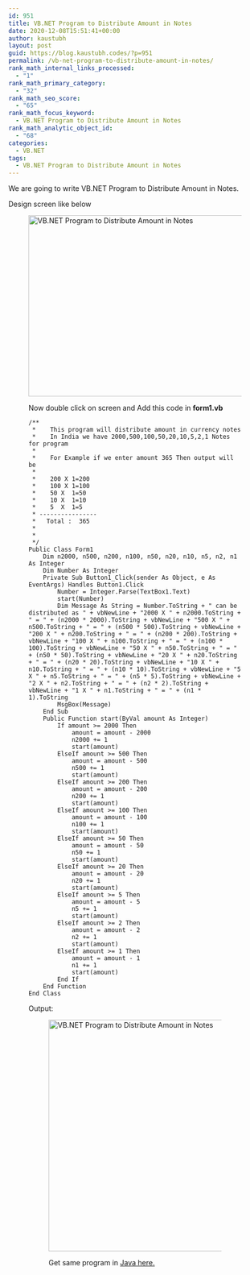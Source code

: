 ```yaml
---
id: 951
title: VB.NET Program to Distribute Amount in Notes
date: 2020-12-08T15:51:41+00:00
author: kaustubh
layout: post
guid: https://blog.kaustubh.codes/?p=951
permalink: /vb-net-program-to-distribute-amount-in-notes/
rank_math_internal_links_processed:
  - "1"
rank_math_primary_category:
  - "32"
rank_math_seo_score:
  - "65"
rank_math_focus_keyword:
  - VB.NET Program to Distribute Amount in Notes
rank_math_analytic_object_id:
  - "68"
categories:
  - VB.NET
tags:
  - VB.NET Program to Distribute Amount in Notes
---
```

We are going to write VB.NET Program to Distribute Amount in Notes.

Design screen like below<figure class="wp-block-image size-large">

<img loading="lazy" width="782" height="360" src="http://blog.kaustubh.codes/imgs/wp-content/uploads/2020/12/image-2.png" alt="VB.NET Program to Distribute Amount in Notes " class="wp-image-952" srcset="https://blog.kaustubh.codes/imgs/wp-content/uploads/2020/12/image-2.png 782w, https://blog.kaustubh.codes/imgs/wp-content/uploads/2020/12/image-2-300x138.png 300w, https://blog.kaustubh.codes/imgs/wp-content/uploads/2020/12/image-2-768x354.png 768w" sizes="(max-width: 782px) 100vw, 782px" /> 

Now double click on screen and Add this code in **form1.vb**

<pre class="wp-block-code"><code>/**
 *    This program will distribute amount in currency notes
 *    In India we have 2000,500,100,50,20,10,5,2,1 Notes for program
 *
 *    For Example if we enter amount 365 Then output will be
 *
 *    200 X 1=200
 *    100 X 1=100
 *    50 X  1=50
 *    10 X  1=10
 *    5  X  1=5
 * ----------------
 *   Total :  365
 *
 *
 */
Public Class Form1
    Dim n2000, n500, n200, n100, n50, n20, n10, n5, n2, n1 As Integer
    Dim Number As Integer
    Private Sub Button1_Click(sender As Object, e As EventArgs) Handles Button1.Click
        Number = Integer.Parse(TextBox1.Text)
        start(Number)
        Dim Message As String = Number.ToString + " can be distributed as " + vbNewLine + "2000 X " + n2000.ToString + " = " + (n2000 * 2000).ToString + vbNewLine + "500 X " + n500.ToString + " = " + (n500 * 500).ToString + vbNewLine + "200 X " + n200.ToString + " = " + (n200 * 200).ToString + vbNewLine + "100 X " + n100.ToString + " = " + (n100 * 100).ToString + vbNewLine + "50 X " + n50.ToString + " = " + (n50 * 50).ToString + vbNewLine + "20 X " + n20.ToString + " = " + (n20 * 20).ToString + vbNewLine + "10 X " + n10.ToString + " = " + (n10 * 10).ToString + vbNewLine + "5 X " + n5.ToString + " = " + (n5 * 5).ToString + vbNewLine + "2 X " + n2.ToString + " = " + (n2 * 2).ToString + vbNewLine + "1 X " + n1.ToString + " = " + (n1 * 1).ToString
        MsgBox(Message)
    End Sub
    Public Function start(ByVal amount As Integer)
        If amount &gt;= 2000 Then
            amount = amount - 2000
            n2000 += 1
            start(amount)
        ElseIf amount &gt;= 500 Then
            amount = amount - 500
            n500 += 1
            start(amount)
        ElseIf amount &gt;= 200 Then
            amount = amount - 200
            n200 += 1
            start(amount)
        ElseIf amount &gt;= 100 Then
            amount = amount - 100
            n100 += 1
            start(amount)
        ElseIf amount &gt;= 50 Then
            amount = amount - 50
            n50 += 1
            start(amount)
        ElseIf amount &gt;= 20 Then
            amount = amount - 20
            n20 += 1
            start(amount)
        ElseIf amount &gt;= 5 Then
            amount = amount - 5
            n5 += 1
            start(amount)
        ElseIf amount &gt;= 2 Then
            amount = amount - 2
            n2 += 1
            start(amount)
        ElseIf amount &gt;= 1 Then
            amount = amount - 1
            n1 += 1
            start(amount)
        End If
    End Function
End Class</code></pre>

Output:<figure class="wp-block-image size-large">

<img loading="lazy" width="1024" height="460" src="http://blog.kaustubh.codes/imgs/wp-content/uploads/2020/12/image-3-1024x460.png" alt="VB.NET Program to Distribute Amount in Notes " class="wp-image-953" srcset="https://blog.kaustubh.codes/imgs/wp-content/uploads/2020/12/image-3-1024x460.png 1024w, https://blog.kaustubh.codes/imgs/wp-content/uploads/2020/12/image-3-300x135.png 300w, https://blog.kaustubh.codes/imgs/wp-content/uploads/2020/12/image-3-768x345.png 768w, https://blog.kaustubh.codes/imgs/wp-content/uploads/2020/12/image-3.png 1083w" sizes="(max-width: 1024px) 100vw, 1024px" /> 

Get same program in <a href="https://blog.kaustubh.codes/distribute-amount-in-notes/" target="_blank" aria-label="Java here. (opens in a new tab)" rel="noreferrer noopener" class="rank-math-link">Java here.</a>